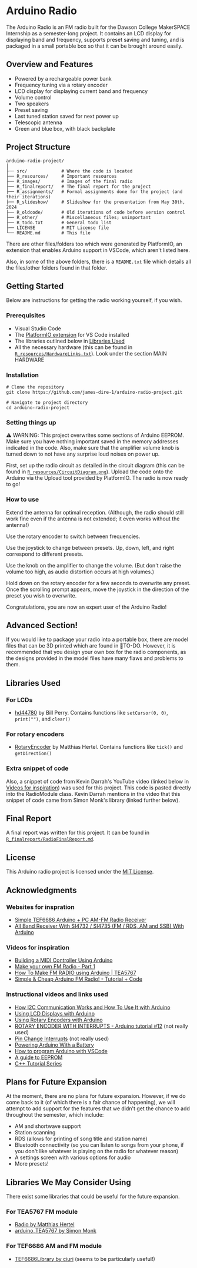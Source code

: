 # Arduino Radio

The Arduino Radio is an FM radio built for the Dawson College MakerSPACE Internship as a
semester-long project. It contains an LCD display for displaying band and frequency, supports preset saving and tuning, and is packaged in a small portable box so that it can be brought around easily. 

## Overview and Features

- Powered by a rechargeable power bank
- Frequency tuning via a rotary encoder
- LCD display for displaying current band and frequency
- Volume control
- Two speakers
- Preset saving
- Last tuned station saved for next power up
- Telescopic antenna
- Green and blue box, with black backplate

## Project Structure

```
arduino-radio-project/
│
├── src/             # Where the code is located
├── R_resources/     # Important resources
├── R_images/        # Images of the final radio
├── R_finalreport/   # The final report for the project
├── R_assignments/   # Formal assignments done for the project (and their iterations)
├── R_slideshow/     # Slideshow for the presentation from May 30th, 2024
├── R_oldcode/       # Old iterations of code before version control
├── R_other/         # Miscellaneous files; unimportant
├── R_todo.txt       # General todo list
├── LICENSE          # MIT License file 
└── README.md        # This file
```
There are other files/folders too which were generated by PlatformIO, an extension that enables Arduino support in VSCode, which aren't listed here.

Also, in some of the above folders, there is a `README.txt` file which details all the files/other folders found in that folder.

## Getting Started

Below are instructions for getting the radio working yourself, if you wish.

### Prerequisites

- Visual Studio Code
- The [PlatformIO extension](https://platformio.org/) for VS Code installed
- The libraries outlined below in [Libraries Used](#libraries-used)
- All the necessary hardware (this can be found in [`R_resources/HardwareLinks.txt`](R_resources/HardwareLinks.txt)). Look under the section MAIN HARDWARE

### Installation

```
# Clone the repository
git clone https://github.com/james-dire-1/arduino-radio-project.git

# Navigate to project directory
cd arduino-radio-project
```

### Setting things up

⚠️ WARNING: This project overwrites some sections of Arduino EEPROM. Make sure you have nothing important saved in the memory addresses indicated in the code. Also, make sure that the amplifier volume knob is turned down to not have any surprise loud noises on power up.

First, set up the radio circuit as detailed in the circuit diagram (this can be found in [`R_resources/CircuitDiagram.png`](R_resources/CircuitDiagram.png)).
Upload the code onto the Arduino via the Upload tool provided by PlatformIO.
The radio is now ready to go!

### How to use

Extend the antenna for optimal reception. (Although, the radio should still work fine even if the antenna is not extended; it even works without the antenna!)

Use the rotary encoder to switch between frequencies.

Use the joystick to change between presets. Up, down, left, and right correspond to different presets.

Use the knob on the amplifier to change the volume. (But don't raise the volume too high, as audio distortion occurs at high volumes.)

Hold down on the rotary encoder for a few seconds to overwrite any preset. Once the scrolling prompt appears, move the joystick in the direction of the preset you wish to overwrite.

Congratulations, you are now an expert user of the Arduino Radio!

## Advanced Section!

If you would like to package your radio into a portable box, there are model files that can be 3D printed which are found in 🔴TO-DO. However, it is recommended that you design your own box for the radio components, as the designs provided in the model files have many flaws and problems to them.

## Libraries Used

### For LCDs
- [hd44780](https://github.com/duinoWitchery/hd44780/tree/master) by Bill Perry. Contains functions like `setCursor(0, 0)`, `print("")`, and `clear()`

### For rotary encoders
- [RotaryEncoder](https://github.com/mathertel/RotaryEncoder/tree/master) by Matthias Hertel. Contains functions like `tick()` and `getDirection()`

### Extra snippet of code
Also, a snippet of code from Kevin Darrah's YouTube video (linked below in [Videos for inspiration](#videos-for-inspiration)) was used for this project. This code is pasted directly into the RadioModule class. Kevin Darrah mentions in the video that this snippet of code came from Simon Monk's library 
(linked further below).

## Final Report

A final report was written for this project. It can be found in [`R_finalreport/RadioFinalReport.md`](R_finalreport/RadioFinalReport.md).

## License

This Arduino radio project is licensed under the [MIT License](LICENSE).

## Acknowledgments

### Websites for inspration
- [Simple TEF6686 Arduino + PC AM-FM Radio Receiver](https://www.instructables.com/Simple-TEF6686-Arduino-PC-AM-FM-Radio-Receiver/)
- [All Band Receiver With SI4732 / SI4735 (FM / RDS, AM and SSB) With Arduino](https://www.instructables.com/All-Band-Receiver-With-Si4735-FM-RDS-AM-and-SSB-Wi/)

### Videos for inspiration
- [Building a MIDI Controller Using Arduino](https://www.youtube.com/watch?v=JZ5yPdoPooU&t=654s)
- [Make your own FM Radio - Part 1](https://www.youtube.com/watch?v=RqyhvlMKt14) 
- [How To Make FM RADIO using Arduino | TEA5767](https://www.youtube.com/watch?v=Xy7k_ZvcVhU) 
- [Simple & Cheap Arduino FM Radio! - Tutorial + Code](https://www.youtube.com/watch?v=n1hPj2wfsnA) 

### Instructional videos and links used
- [How I2C Communication Works and How To Use It with Arduino](https://www.youtube.com/watch?v=6IAkYpmA1DQ)
- [Using LCD Displays with Arduino](https://www.youtube.com/watch?v=wEbGhYjn4QI)
- [Using Rotary Encoders with Arduino](https://www.youtube.com/watch?v=V1txmR8GXzE)
- [ROTARY ENCODER WITH INTERRUPTS - Arduino tutorial #12](https://www.youtube.com/watch?v=gPLpPFmv-Zc) (not really used)
- [Pin Change Interrupts](https://gammon.com.au/forum/?id=11488&reply=6#reply6) (not really used)
- [Powering Arduino With a Battery](https://www.instructables.com/Powering-Arduino-with-a-Battery/)
- [How to program Arduino with VSCode](https://www.youtube.com/watch?v=gQ2lsSuXvVU)
- [A guide to EEPROM](https://docs.arduino.cc/learn/programming/eeprom-guide/)
- [C++ Tutorial Series](https://www.youtube.com/playlist?list=PLlrATfBNZ98dudnM48yfGUldqGD0S4FFb)

## Plans for Future Expansion

At the moment, there are no plans for future expansion. However, if we do come back to it (of which there is a fair chance of happening), we will attempt to add support for the features that we didn't get the chance to add throughout the semester, which include:

- AM and shortwave support
- Station scanning
- RDS (allows for printing of song title and station name)
- Bluetooth connectivity (so you can listen to songs from your phone, if you don't like whatever is playing on the radio for whatever reason)
- A settings screen with various options for audio
- More presets!

## Libraries We May Consider Using

There exist some libraries that could be useful for the future expansion.

### For TEA5767 FM module
- [Radio by Matthias Hertel](https://github.com/mathertel/Radio) 
- [arduino_TEA5767 by Simon Monk](https://github.com/simonmonk/arduino_TEA5767) 

### For TEF6686 AM and FM module
- [TEF6686Library by ciuri](https://github.com/ciuri/TEF6686Library) (seems to be particularly useful!)